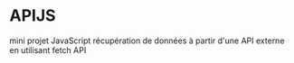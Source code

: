# APIJS
mini projet  JavaScript récupération de données à partir d'une API externe en utilisant fetch API
